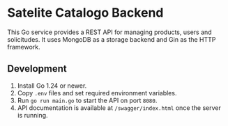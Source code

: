 # Satelite Catalogo Backend

This Go service provides a REST API for managing products, users and solicitudes. It uses MongoDB as a storage backend and Gin as the HTTP framework.

## Development

1. Install Go 1.24 or newer.
2. Copy `.env` files and set required environment variables.
3. Run `go run main.go` to start the API on port `8080`.
4. API documentation is available at `/swagger/index.html` once the server is running.